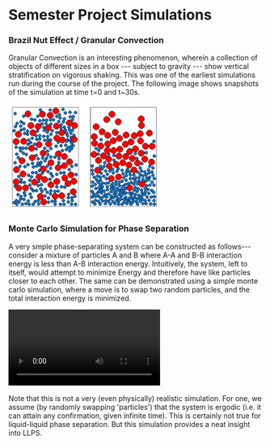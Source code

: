 # Semester Project Simulations

### Brazil Nut Effect / Granular Convection

Granular Convection is an interesting phenomenon, wherein a collection of objects of different sizes in a box --- subject to gravity --- show vertical stratification on vigorous shaking. This was one of the earliest simulations run during the course of the project. The following image shows snapshots of the simulation at time t=0 and t~30s.

<img src="./Brazil_Nut_Collated.png" width="300">

### Monte Carlo Simulation for Phase Separation

A very smple phase-separating system can be constructed as follows--- consider a mixture of particles A and B where A-A and B-B interaction energy is less than A-B interaction energy. Intuitively, the system, left to itself, would attempt to minimize Energy and therefore have like particles closer to each other. The same can be demonstrated using a simple monte carlo simulation, where a move is to swap two random particles, and the total interaction energy is minimized.

![](./llps_monte_carlo.mp4)

Note that this is not a very (even physically) realistic simulation. For one, we assume (by randomly swapping 'particles') that the system is ergodic (i.e. it can attain any confirmation, given infinite time). This is certainly not true for liquid-liquid phase separation. But this simulation provides a neat insight into LLPS.
